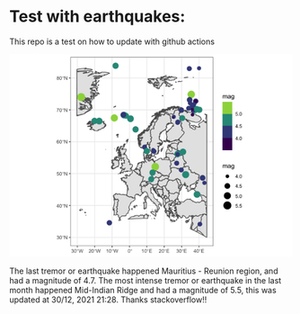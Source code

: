<!-- README.md is generated from README.Rmd. Please edit that file -->

Test with earthquakes:
======================

This repo is a test on how to update with github actions

![](man/figures/README-unnamed-chunk-2-1.png)

The last tremor or earthquake happened Mauritius - Reunion region, and
had a magnitude of 4.7. The most intense tremor or earthquake in the
last month happened Mid-Indian Ridge and had a magnitude of 5.5, this
was updated at 30/12, 2021 21:28. Thanks stackoverflow!!
